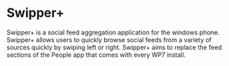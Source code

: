 # Swipper+

Swipper+ is a social feed aggregation application for the windows phone. 
Swipper+ allows users to quickly browse social feeds from a variety of sources quickly by swiping left or right. Swipper+ aims to replace the feed sections of the People app that comes with every WP7 install.